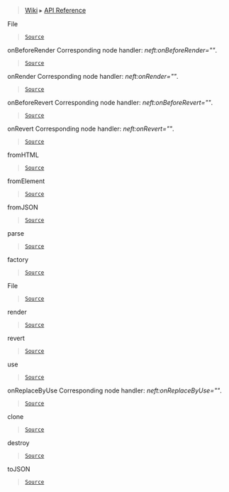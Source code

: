 > [Wiki](Home) ▸ [API Reference](API-Reference)

File
> [`Source`](/Neft-io/neft/tree/master/src/document/file.litcoffee#file-class)

onBeforeRender
Corresponding node handler: *neft:onBeforeRender=""*.

> [`Source`](/Neft-io/neft/tree/master/src/document/file.litcoffee#signal-fileonbeforerenderfile-file)

onRender
Corresponding node handler: *neft:onRender=""*.

> [`Source`](/Neft-io/neft/tree/master/src/document/file.litcoffee#signal-fileonrenderfile-file)

onBeforeRevert
Corresponding node handler: *neft:onBeforeRevert=""*.

> [`Source`](/Neft-io/neft/tree/master/src/document/file.litcoffee#signal-fileonbeforerevertfile-file)

onRevert
Corresponding node handler: *neft:onRevert=""*.

> [`Source`](/Neft-io/neft/tree/master/src/document/file.litcoffee#signal-fileonrevertfile-file)

fromHTML
> [`Source`](/Neft-io/neft/tree/master/src/document/file.litcoffee#file-filefromhtmlstring-path-string-html)

fromElement
> [`Source`](/Neft-io/neft/tree/master/src/document/file.litcoffee#file-filefromelementstring-path-element-element)

fromJSON
> [`Source`](/Neft-io/neft/tree/master/src/document/file.litcoffee#file-filefromjsonstringobject-json)

parse
> [`Source`](/Neft-io/neft/tree/master/src/document/file.litcoffee#fileparsefile-file)

factory
> [`Source`](/Neft-io/neft/tree/master/src/document/file.litcoffee#file-filefactorystring-path)

File
> [`Source`](/Neft-io/neft/tree/master/src/document/file.litcoffee#file-filestring-path-element-element)

render
> [`Source`](/Neft-io/neft/tree/master/src/document/file.litcoffee#file-filerenderany-attrs-any-scope-file-source)

revert
> [`Source`](/Neft-io/neft/tree/master/src/document/file.litcoffee#file-filerevert)

use
> [`Source`](/Neft-io/neft/tree/master/src/document/file.litcoffee#file-fileusestring-usename-file-document)

onReplaceByUse
Corresponding node handler: *neft:onReplaceByUse=""*.

> [`Source`](/Neft-io/neft/tree/master/src/document/file.litcoffee#signal-fileonreplacebyusefileuse-use)

clone
> [`Source`](/Neft-io/neft/tree/master/src/document/file.litcoffee#file-fileclone)

destroy
> [`Source`](/Neft-io/neft/tree/master/src/document/file.litcoffee#filedestroy)

toJSON
> [`Source`](/Neft-io/neft/tree/master/src/document/file.litcoffee#object-filetojson)

